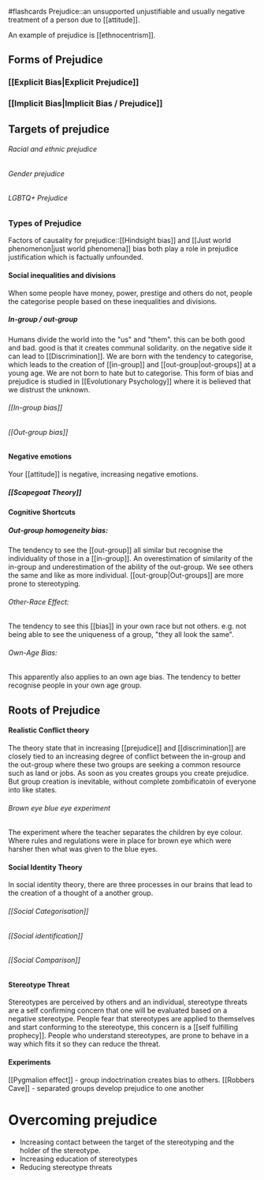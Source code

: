 #flashcards 
Prejudice::an unsupported unjustifiable and usually negative treatment of a person due to [[attitude]]. 

An example of prejudice is [[ethnocentrism]]. 

## Forms of Prejudice
### [[Explicit Bias|Explicit Prejudice]]
### [[Implicit Bias|Implicit Bias / Prejudice]]

## Targets of prejudice
###### Racial and ethnic prejudice
###### Gender prejudice
###### LGBTQ+ Prejudice

### Types of Prejudice
Factors of causality for prejudice::[[Hindsight bias]] and [[Just world phenomenon|just world phenomena]] bias both play a role in prejudice justification which is factually unfounded. 
#### Social inequalities and divisions
When some people have money, power, prestige and others do not, people the categorise people based on these inequalities and divisions. 
##### In-group / out-group
Humans divide the world into the "us" and "them". this can be both good and bad. good is that it creates communal solidarity. on the negative side it can lead to [[Discrimination]]. We are born with the tendency to categorise, which leads to the creation of [[in-group]] and [[out-group|out-groups]] at a young age. We are not born to hate but to categorise. This form of bias and prejudice is studied in [[Evolutionary Psychology]] where it is believed that we distrust the unknown.
###### [[In-group bias]]
###### [[Out-group bias]]

#### Negative emotions
Your [[attitude]] is negative, increasing negative emotions.
##### [[Scapegoat Theory]]

#### Cognitive Shortcuts
##### Out-group homogeneity bias:
The tendency to see the [[out-group]] all similar but recognise the individuality of those in a [[in-group]]. An overestimation of similarity of the in-group and underestimation of the ability of the out-group. We see others the same and like as more individual. [[out-group|Out-groups]] are more prone to stereotyping. 
###### Other-Race Effect:
The tendency to see this [[bias]] in your own race but not others. e.g. not being able to see the uniqueness of a group, "they all look the same".
###### Own-Age Bias:
This apparently also applies to an own age bias. The tendency to better recognise people in your own age group.

## Roots of Prejudice
#### Realistic Conflict theory
The theory state that in increasing [[prejudice]] and [[discrimination]] are closely tied to an increasing degree of conflict between the in-group and the out-group where these two groups are seeking a common resource such as land or jobs. As soon as you creates groups you create prejudice. But group creation is inevitable, without complete zombificatoin of everyone into like states.
###### Brown eye blue eye experiment
The experiment where the teacher separates the children by eye colour. Where rules and regulations were in place for brown eye which were harsher then what was given to the blue eyes.

#### Social Identity Theory
In social identity theory, there are three processes in our brains that lead to the creation of a thought of a another group.
###### [[Social Categorisation]]
###### [[Social identification]]
###### [[Social Comparison]]

#### Stereotype Threat
Stereotypes are perceived by others and an individual, stereotype threats are a self confirming concern that one will be evaluated based on a negative stereotype. People fear that stereotypes are applied to themselves and start conforming to the stereotype, this concern is a [[self fulfilling prophecy]]. People who understand stereotypes, are prone to behave in a way which fits it so they can reduce the threat.

#### Experiments
[[Pygmalion effect]] - group indoctrination creates bias to others.
[[Robbers Cave]] - separated groups develop prejudice to one another

# Overcoming prejudice
* Increasing contact between the target of the stereotyping and the holder of the stereotype. 
* Increasing education of stereotypes
* Reducing stereotype threats